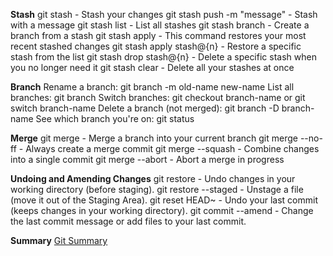 **Stash**
git stash - Stash your changes
git stash push -m "message" - Stash with a message
git stash list - List all stashes
git stash branch <branchname> - Create a branch from a stash
git stash apply - This command restores your most recent stashed changes
git stash apply stash@{n} - Restore a specific stash from the list
git stash drop stash@{n} - Delete a specific stash when you no longer need it
git stash clear - Delete all your stashes at once


**Branch**
Rename a branch: git branch -m old-name new-name
List all branches: git branch
Switch branches: git checkout branch-name or git switch branch-name
Delete a branch (not merged): git branch -D branch-name
See which branch you're on: git status


**Merge**
git merge - Merge a branch into your current branch
git merge --no-ff - Always create a merge commit
git merge --squash - Combine changes into a single commit
git merge --abort - Abort a merge in progress


**Undoing and Amending Changes**
git restore <file> - Undo changes in your working directory (before staging).
git restore --staged <file> - Unstage a file (move it out of the Staging Area).
git reset HEAD~ - Undo your last commit (keeps changes in your working directory).
git commit --amend - Change the last commit message or add files to your last commit.

**Summary**
[Git Summary](https://www.w3schools.com/git/git_glossary.asp?remote=github)
